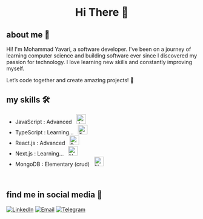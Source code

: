<h1 align="center">Hi There 👋</h1>



## about me 📌
Hi! I'm Mohammad Yavari, a software developer.
I've been on a journey of learning computer science and building software ever since I discovered my passion for technology.
I love learning new skills and constantly improving myself.

Let’s code together and create amazing projects! 🌟


## my skills 🛠️
<ul>  
    <li>JavaScript : Advanced &nbsp; <img src="https://skillicons.dev/icons?i=js" alt="JavaScript" width="25" height="25"></li>
    <li>TypeScript : Learning... &nbsp; <img src="https://skillicons.dev/icons?i=typescript" alt="TypeScript" width="25" height="25"></li> 
    <li>React.js : Advanced &nbsp; <img src="https://skillicons.dev/icons?i=react" alt="React.js" width="25" height="25"></li>
    <li>Next.js  : Learning... &nbsp; <img src="https://skillicons.dev/icons?i=nextjs" alt="Next.js" width="25" height="25"></li>
    <li>MongoDB  : Elementary (crud) &nbsp; <img src="https://skillicons.dev/icons?i=mongodb" alt="Next.js" width="25" height="25"></li>
</ul>

<!-- 
## other skills 🔧
<ul>
    <li>Redux &nbsp; <img src="https://skillicons.dev/icons?i=redux" alt="redux" width="25" height="25"></li> 
    <li>Sass &nbsp; <img src="https://skillicons.dev/icons?i=sass" alt="redux" width="25" height="25"></li> 
    <li>Tailwind CSS &nbsp; <img src="https://skillicons.dev/icons?i=tailwind" alt="Tailwind CSS" width="25" height="25"></li> 
</ul> 
-->


<!-- 
## My Projects 🚀
- [Crypto tracker](https://react-crypto-app-mu-dusky.vercel.app/)
- [Marketplace app](https://github.com/mmd-yavarii/rjs-shoping-app) 
-->





<br>

## find me in social media 🔎
<a href="https://www.linkedin.com/in/mmd-yavarii/">![LinkedIn](https://img.shields.io/badge/LinkedIn-mmd_yavarii-0A66C2)</a> 
<a href="mailto:mdyavarii@gmail.com">![Email](https://img.shields.io/badge/Email-mdyavarii@gmail.com-0072C6)</a>
<a href="https://t.me/mmd_yavarii">![Telegram](https://img.shields.io/badge/Telegram-mmd_yavarii-0088CC)</a>


